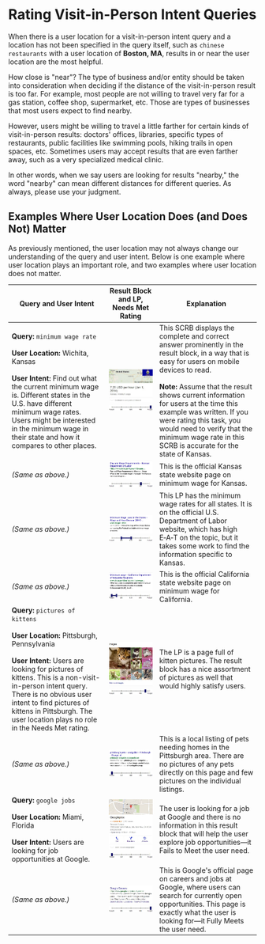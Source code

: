 # Rating Visit-in-Person Intent Queries

When there is a user location for a visit-in-person intent query and a location has not been specified in the query itself, such as `chinese restaurants` with a user location of **Boston, MA**, results in or near the user location are the most helpful.

How close is "near"? The type of business and/or entity should be taken into consideration when deciding if the distance of the visit-in-person result is too far. For example, most people are not willing to travel very far for a gas station, coffee shop, supermarket, etc. Those are types of businesses that most users expect to find nearby.

However, users might be willing to travel a little farther for certain kinds of visit-in-person results: doctors' offices, libraries, specific types of restaurants, public facilities like swimming pools, hiking trails in open spaces, etc. Sometimes users may accept results that are even farther away, such as a very specialized medical clinic.

In other words, when we say users are looking for results "nearby," the word "nearby" can mean different distances for different queries. As always, please use your judgment.

## Examples Where User Location Does (and Does Not) Matter

As previously mentioned, the user location may not always change our understanding of the query and user intent. Below is one example where user location plays an important role, and two examples where user location does not matter.

Query and User Intent|Result Block and LP, Needs Met Rating|Explanation
---|---|---
**Query:** `minimum wage rate`<br><br>**User Location:** Wichita, Kansas<br><br>**User Intent:** Find out what the current minimum wage is. Different states in the U.S. have different minimum wage rates. Users might be interested in the minimum wage in their state and how it compares to other places.|![](../images/img792.jpg)<br>![needs met scale - fully meets](../images/fullym.jpg)|This SCRB displays the complete and correct answer prominently in the result block, in a way that is easy for users on mobile devices to read.<br><br>**Note:** Assume that the result shows current information for users at the time this example was written. If you were rating this task, you would need to verify that the minimum wage rate in this SCRB is accurate for the state of Kansas.
*(Same as above.)*|![](../images/img794.jpg)<br>![needs met scale - highly meets](../images/hm.jpg)|This is the official Kansas state website page on minimum wage for Kansas.
*(Same as above.)*|![](../images/img796.jpg)<br>![needs met scale - slightly meets - wide range](../images/sm-wide.jpg)|This LP has the minimum wage rates for all states. It is on the official U.S. Department of Labor website, which has high E‑A‑T on the topic, but it takes some work to find the information specific to Kansas.
*(Same as above.)*|![](../images/img798.jpg)<br>![needs met scale - fails to meet - narrow range](../images/failsm-narrow.jpg)|This is the official California state website page on minimum wage for California.
**Query:** `pictures of kittens`<br><br>**User Location:** Pittsburgh, Pennsylvania<br><br>**User Intent:** Users are looking for pictures of kittens. This is a non-visit-in-person intent query. There is no obvious user intent to find pictures of kittens in Pittsburgh. The user location plays no role in the Needs Met rating.|![](../images/img801.jpg)<br>![needs met scale - highly meets+](../images/hm+.jpg)|The LP is a page full of kitten pictures. The result block has a nice assortment of pictures as well that would highly satisfy users.
*(Same as above.)*|![](../images/img803.jpg)<br>![needs met scale - fails to meet](../images/failsm.jpg)|This is a local listing of pets needing homes in the Pittsburgh area. There are no pictures of any pets directly on this page and few pictures on the individual listings.
**Query:** `google jobs`<br><br>**User Location:** Miami, Florida<br><br>**User Intent:** Users are looking for job opportunities at Google.|![](../images/img805.jpg)<br>![needs met scale - fails to meet](../images/failsm.jpg)|The user is looking for a job at Google and there is no information in this result block that will help the user explore job opportunities—it Fails to Meet the user need.
*(Same as above.)*|![](../images/img807.jpg)<br>![needs met scale - fully meets](../images/fullym.jpg)|This is Google's official page on careers and jobs at Google, where users can search for currently open opportunities. This page is exactly what the user is looking for—it Fully Meets the user need.
